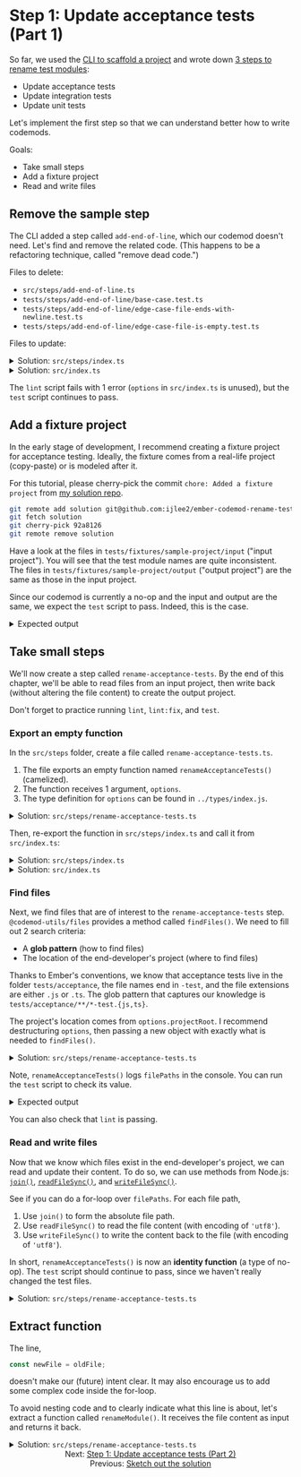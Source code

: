# Step 1: Update acceptance tests (Part 1)

So far, we used the [CLI to scaffold a project](./01-create-a-project.md) and wrote down [3 steps to rename test modules](./03-sketch-out-the-solution.md):

- Update acceptance tests
- Update integration tests
- Update unit tests

Let's implement the first step so that we can understand better how to write codemods.

Goals:

- Take small steps
- Add a fixture project
- Read and write files


## Remove the sample step

The CLI added a step called `add-end-of-line`, which our codemod doesn't need. Let's find and remove the related code. (This happens to be a refactoring technique, called "remove dead code.")

Files to delete:

- `src/steps/add-end-of-line.ts`
- `tests/steps/add-end-of-line/base-case.test.ts`
- `tests/steps/add-end-of-line/edge-case-file-ends-with-newline.test.ts`
- `tests/steps/add-end-of-line/edge-case-file-is-empty.test.ts`

Files to update:

<details>

<summary>Solution: <code>src/steps/index.ts</code></summary>

```diff
- export * from './add-end-of-line.js';
export * from './create-options.js';
```

</details>

<details>

<summary>Solution: <code>src/index.ts</code></summary>

```diff
- import { addEndOfLine, createOptions } from './steps/index.js';
+ import { createOptions } from './steps/index.js';
import type { CodemodOptions } from './types/index.js';

export function runCodemod(codemodOptions: CodemodOptions): void {
  const options = createOptions(codemodOptions);

-   // TODO: Replace with actual steps
-   addEndOfLine(options);
+   // ...
}
```

</details>

The `lint` script fails with 1 error (`options` in `src/index.ts` is unused), but the `test` script continues to pass.


## Add a fixture project

In the early stage of development, I recommend creating a fixture project for acceptance testing. Ideally, the fixture comes from a real-life project (copy-paste) or is modeled after it.

For this tutorial, please cherry-pick the commit `chore: Added a fixture project` from [my solution repo](https://github.com/ijlee2/ember-codemod-rename-test-modules/commits/main).

```sh
git remote add solution git@github.com:ijlee2/ember-codemod-rename-test-modules.git
git fetch solution
git cherry-pick 92a8126
git remote remove solution
```

Have a look at the files in `tests/fixtures/sample-project/input` ("input project"). You will see that the test module names are quite inconsistent. The files in `tests/fixtures/sample-project/output` ("output project") are the same as those in the input project.

Since our codemod is currently a no-op and the input and output are the same, we expect the `test` script to pass. Indeed, this is the case.

<details>

You can ignore the error message, which came from compiling TypeScript.

<summary>Expected output</summary>

```sh
❯ pnpm test

src/index.ts:5:9 - error TS6133: 'options' is declared but its value is never read.

5   const options = createOptions(codemodOptions);
          ~~~~~~~

Found 1 error in src/index.ts:5

SUCCESS: Built dist-for-testing.

running 2 tests
..
test result: ok. 2 passed; 0 failed; 0 ignored; 0 filtered out; finished in 188ms
```

</details>


## Take small steps

We'll now create a step called `rename-acceptance-tests`. By the end of this chapter, we'll be able to read files from an input project, then write back (without altering the file content) to create the output project.

Don't forget to practice running `lint`, `lint:fix`, and `test`.


### Export an empty function

In the `src/steps` folder, create a file called `rename-acceptance-tests.ts`.

1. The file exports an empty function named `renameAcceptanceTests()` (camelized).
1. The function receives 1 argument, `options`.
1. The type definition for `options` can be found in `../types/index.js`.

<details>

<summary>Solution: <code>src/steps/rename-acceptance-tests.ts</code></summary>

```ts
import type { Options } from '../types/index.js';

export function renameAcceptanceTests(options: Options): void {
  // ...
}
```

</details>

Then, re-export the function in `src/steps/index.ts` and call it from `src/index.ts`:

<details>

<summary>Solution: <code>src/steps/index.ts</code></summary>

```diff
export * from './create-options.js';
+ export * from './rename-acceptance-tests.js';
```

</details>

<details>

<summary>Solution: <code>src/index.ts</code></summary>

```diff
- import { createOptions } from './steps/index.js';
+ import { createOptions, renameAcceptanceTests } from './steps/index.js';
import type { CodemodOptions } from './types/index.js';

export function runCodemod(codemodOptions: CodemodOptions): void {
  const options = createOptions(codemodOptions);

-   // ...
+   renameAcceptanceTests(options);
}
```

</details>


### Find files

Next, we find files that are of interest to the `rename-acceptance-tests` step. `@codemod-utils/files` provides a method called `findFiles()`. We need to fill out 2 search criteria:

- A **glob pattern** (how to find files)
- The location of the end-developer's project (where to find files)

Thanks to Ember's conventions, we know that acceptance tests live in the folder `tests/acceptance`, the file names end in `-test`, and the file extensions are either `.js` or `.ts`. The glob pattern that captures our knowledge is `tests/acceptance/**/*-test.{js,ts}`.

The project's location comes from `options.projectRoot`. I recommend destructuring `options`, then passing a new object with exactly what is needed to `findFiles()`.

<details>

<summary>Solution: <code>src/steps/rename-acceptance-tests.ts</code></summary>

```diff
+ import { findFiles } from '@codemod-utils/files';
+ 
import type { Options } from '../types/index.js';

export function renameAcceptanceTests(options: Options): void {
-   // ...
+   const { projectRoot } = options;
+ 
+   const filePaths = findFiles('tests/acceptance/**/*-test.{js,ts}', {
+     projectRoot,
+   });
+ 
+   console.log(filePaths);
}
```

</details>

Note, `renameAcceptanceTests()` logs `filePaths` in the console. You can run the `test` script to check its value.

<details>

<summary>Expected output</summary>

Note, the array appears twice, because an acceptance test runs the codemod twice to assert idempotence.

```sh
❯ pnpm test

[
  'tests/acceptance/form-test.ts',
  'tests/acceptance/index-test.ts',
  'tests/acceptance/product-details-test.js',
  'tests/acceptance/products-test.js',
  'tests/acceptance/products/product-test.js'
]
```

</details>

You can also check that `lint` is passing.


### Read and write files

Now that we know which files exist in the end-developer's project, we can read and update their content. To do so, we can use methods from Node.js: [`join()`](https://nodejs.org/docs/latest-v18.x/api/path.html#pathjoinpaths), [`readFileSync()`](https://nodejs.org/docs/latest-v18.x/api/fs.html#fsreadfilesyncpath-options), and [`writeFileSync()`](https://nodejs.org/docs/latest-v18.x/api/fs.html#fswritefilesyncfile-data-options).

See if you can do a for-loop over `filePaths`. For each file path,

1. Use `join()` to form the absolute file path.
1. Use `readFileSync()` to read the file content (with encoding of `'utf8'`).
1. Use `writeFileSync()` to write the content back to the file (with encoding of `'utf8'`).

In short, `renameAcceptanceTests()` is now an **identity function** (a type of no-op). The `test` script should continue to pass, since we haven't really changed the test files.

<details>

<summary>Solution: <code>src/steps/rename-acceptance-tests.ts</code></summary>

```diff
+ import { readFileSync, writeFileSync } from 'node:fs';
+ import { join } from 'node:path';
+ 
import { findFiles } from '@codemod-utils/files';

import type { Options } from '../types/index.js';

export function renameAcceptanceTests(options: Options): void {
  const { projectRoot } = options;

  const filePaths = findFiles('tests/acceptance/**/*-test.{js,ts}', {
    projectRoot,
  });

-   console.log(filePaths);
+   filePaths.forEach((filePath) => {
+     const oldPath = join(projectRoot, filePath);
+     const oldFile = readFileSync(oldPath, 'utf8');
+ 
+     const newFile = oldFile;
+ 
+     writeFileSync(oldPath, newFile, 'utf8');
+   });
}
```

</details>


## Extract function

The line,

```ts
const newFile = oldFile;
```

doesn't make our (future) intent clear. It may also encourage us to add some complex code inside the for-loop.

To avoid nesting code and to clearly indicate what this line is about, let's extract a function called `renameModule()`. It receives the file content as input and returns it back.

<details>

<summary>Solution: <code>src/steps/rename-acceptance-tests.ts</code></summary>

```diff
import { readFileSync, writeFileSync } from 'node:fs';
import { join } from 'node:path';

import { findFiles } from '@codemod-utils/files';

import type { Options } from '../types/index.js';

+ function renameModule(file: string): string {
+   return file;
+ }
+ 
export function renameAcceptanceTests(options: Options): void {
  const { projectRoot } = options;

  const filePaths = findFiles('tests/acceptance/**/*-test.{js,ts}', {
    projectRoot,
  });

  filePaths.forEach((filePath) => {
    const oldPath = join(projectRoot, filePath);
    const oldFile = readFileSync(oldPath, 'utf8');

-     const newFile = oldFile;
+     const newFile = renameModule(oldFile);

    writeFileSync(oldPath, newFile, 'utf8');
  });
}
```

</details>


<div align="center">
  <div>
    Next: <a href="./05-step-1-update-acceptance-tests-part-2.md">Step 1: Update acceptance tests (Part 2)</a>
  </div>
  <div>
    Previous: <a href="./03-sketch-out-the-solution.md">Sketch out the solution</a>
  </div>
</div>
